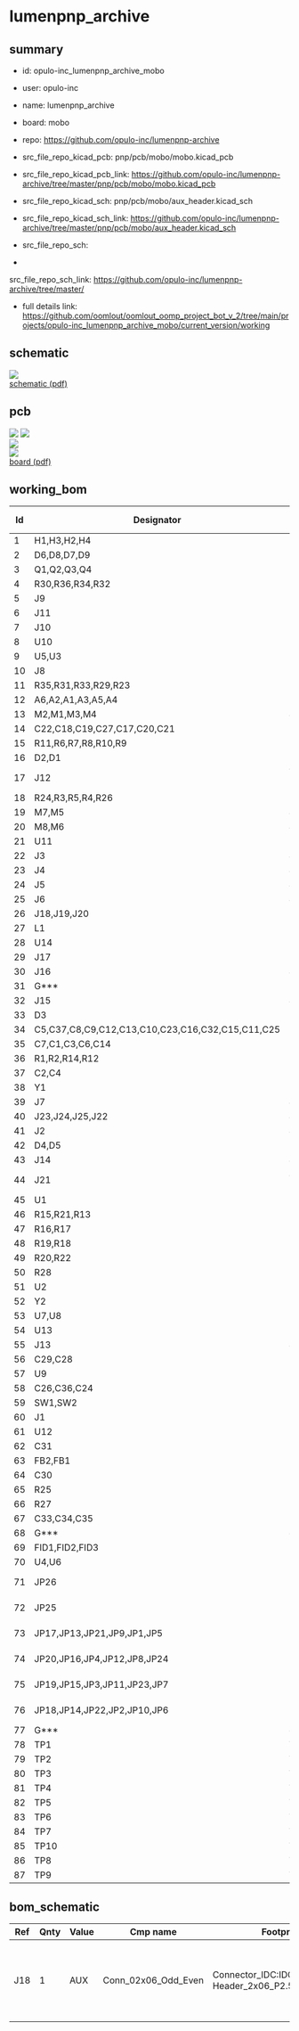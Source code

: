 # lumenpnp_archive
 
## summary 
* id: opulo-inc_lumenpnp_archive_mobo
* user: opulo-inc
* name: lumenpnp_archive
* board: mobo
* repo: https://github.com/opulo-inc/lumenpnp-archive
* src_file_repo_kicad_pcb: pnp/pcb/mobo/mobo.kicad_pcb
* src_file_repo_kicad_pcb_link: https://github.com/opulo-inc/lumenpnp-archive/tree/master/pnp/pcb/mobo/mobo.kicad_pcb
* src_file_repo_kicad_sch: pnp/pcb/mobo/aux_header.kicad_sch
* src_file_repo_kicad_sch_link: https://github.com/opulo-inc/lumenpnp-archive/tree/master/pnp/pcb/mobo/aux_header.kicad_sch

* src_file_repo_sch: 
*
 src_file_repo_sch_link: https://github.com/opulo-inc/lumenpnp-archive/tree/master/
* full details link: https://github.com/oomlout/oomlout_oomp_project_bot_v_2/tree/main/projects/opulo-inc_lumenpnp_archive_mobo/current_version/working  

## schematic  
![](working_schematic_600.png)  
[schematic (pdf)](working_schematic.pdf)  

## pcb  
![](working_3d_600.png) 
![](working_3d_front_600.png)  
![](working_3d_back_600.png)  
![](working_600.png)  
[board (pdf)](working.pdf)  

## working_bom
| Id | Designator | Footprint | Quantity | Designation | Supplier and ref |  | None | 
| --- | --- | --- | --- | --- | --- | --- | --- | 
| 1 | H1,H3,H2,H4 | MountingHole_3.2mm_M3_DIN965_Pad | 4 | MountingHole |  |  | [''] | 
| 2 | D6,D8,D7,D9 | D_SOD-123F | 4 | SM4007 |  |  | [''] | 
| 3 | Q1,Q2,Q3,Q4 | SOT-23 | 4 | AO3400A |  |  | [''] | 
| 4 | R30,R36,R34,R32 | R_0805_2012Metric | 4 | 36k |  |  | [''] | 
| 5 | J9 | USB_A_Stewart_SS-52100-001_Horizontal | 1 | Bottom Camera |  |  | [''] | 
| 6 | J11 | USB_A_Stewart_SS-52100-001_Horizontal | 1 | Top Camera |  |  | [''] | 
| 7 | J10 | USB_A_Stewart_SS-52100-001_Horizontal | 1 | AUX USB |  |  | [''] | 
| 8 | U10 | LQFP-48_7x7mm_P0.5mm | 1 | FE1.1 |  |  | [''] | 
| 9 | U5,U3 | SO-6_7x7mm_P2.54mm | 2 | XGZP101SB1 |  |  | [''] | 
| 10 | J8 | USB_C_Receptacle_Palconn_UTC16-G | 1 | Host |  |  | [''] | 
| 11 | R35,R31,R33,R29,R23 | R_0805_2012Metric | 5 | 560 |  |  | [''] | 
| 12 | A6,A2,A1,A3,A5,A4 | Pololu_Breakout-16_15.2x20.3mm | 6 | Motor_Driver |  |  | [''] | 
| 13 | M2,M1,M3,M4 | JST_XH_B4B-XH-A_1x04_P2.50mm_Vertical | 4 | Stepper_Motor |  |  | [''] | 
| 14 | C22,C18,C19,C27,C17,C20,C21 | CP_Elec_6.3x7.7 | 7 | 100u |  |  | [''] | 
| 15 | R11,R6,R7,R8,R10,R9 | R_0805_2012Metric | 6 | 1k |  |  | [''] | 
| 16 | D2,D1 | LED_0805_2012Metric | 2 | Yellow |  |  | [''] | 
| 17 | J12 | TerminalBlock_Phoenix_MKDS-1,5-2_1x02_P5.00mm_Horizontal | 1 | Power |  |  | [''] | 
| 18 | R24,R3,R5,R4,R26 | R_0805_2012Metric | 5 | 10k |  |  | [''] | 
| 19 | M7,M5 | JST_XH_B4B-XH-A_1x04_P2.50mm_Vertical | 2 | MOTOR1 |  |  | [''] | 
| 20 | M8,M6 | JST_XH_B4B-XH-A_1x04_P2.50mm_Vertical | 2 | MOTOR2 |  |  | [''] | 
| 21 | U11 | SO-8_3.9x4.9mm_P1.27mm | 1 | FDS4435BZ |  |  | [''] | 
| 22 | J3 | JST_XH_B3B-XH-A_1x03_P2.50mm_Vertical | 1 | Y_LIMIT |  |  | [''] | 
| 23 | J4 | JST_XH_B3B-XH-A_1x03_P2.50mm_Vertical | 1 | Z_LIMIT |  |  | [''] | 
| 24 | J5 | JST_XH_B3B-XH-A_1x03_P2.50mm_Vertical | 1 | L_LIMIT |  |  | [''] | 
| 25 | J6 | JST_XH_B3B-XH-A_1x03_P2.50mm_Vertical | 1 | R_LIMIT |  |  | [''] | 
| 26 | J18,J19,J20 | IDC-Header_2x06_P2.54mm_Vertical | 3 | AUX |  |  | [''] | 
| 27 | L1 | L_Coilcraft_XAL60xx_6.36x6.56mm | 1 | 12u |  |  | [''] | 
| 28 | U14 | SOIC-8_3.9x4.9mm_P1.27mm | 1 | MAX3078E |  |  | [''] | 
| 29 | J17 | IDC-Header_2x03_P2.54mm_Vertical | 1 | Feeders |  |  | [''] | 
| 30 | J16 | JST_XH_B3B-XH-A_1x03_P2.50mm_Vertical | 1 | SERVO2 |  |  | [''] | 
| 31 | G*** | logo | 1 | LOGO |  |  | [''] | 
| 32 | J15 | JST_XH_B3B-XH-A_1x03_P2.50mm_Vertical | 1 | SERVO1 |  |  | [''] | 
| 33 | D3 | D_SMA | 1 | SS34 |  |  | [''] | 
| 34 | C5,C37,C8,C9,C12,C13,C10,C23,C16,C32,C15,C11,C25 | C_0805_2012Metric | 13 | 100n |  |  | [''] | 
| 35 | C7,C1,C3,C6,C14 | C_0805_2012Metric | 5 | 2.2u |  |  | [''] | 
| 36 | R1,R2,R14,R12 | R_0805_2012Metric | 4 | 4.7k |  |  | [''] | 
| 37 | C2,C4 | C_0805_2012Metric | 2 | 10p |  |  | [''] | 
| 38 | Y1 | Crystal_SMD_3225-4Pin_3.2x2.5mm | 1 | 8MHz |  |  | [''] | 
| 39 | J7 | JST_XH_B3B-XH-A_1x03_P2.50mm_Vertical | 1 | A_LIMIT |  |  | [''] | 
| 40 | J23,J24,J25,J22 | JST_XH_B2B-XH-A_1x02_P2.50mm_Vertical | 4 | Mosfet |  |  | [''] | 
| 41 | J2 | JST_XH_B3B-XH-A_1x03_P2.50mm_Vertical | 1 | X_LIMIT |  |  | [''] | 
| 42 | D4,D5 | D_SOD-323 | 2 | CUS10S30 |  |  | [''] | 
| 43 | J14 | JST_XH_B3B-XH-A_1x03_P2.50mm_Vertical | 1 | UPWARDS_LIGHT |  |  | [''] | 
| 44 | J21 | JST_SH_BM04B-SRSS-TB_1x04-1MP_P1.00mm_Vertical | 1 | qwiic |  |  | [''] | 
| 45 | U1 | LQFP-100_14x14mm_P0.5mm | 1 | STM32F407VETx |  |  | [''] | 
| 46 | R15,R21,R13 | R_0805_2012Metric | 3 | 2.7k |  |  | [''] | 
| 47 | R16,R17 | R_0805_2012Metric | 2 | 402 |  |  | [''] | 
| 48 | R19,R18 | R_0805_2012Metric | 2 | 27R |  |  | [''] | 
| 49 | R20,R22 | R_0805_2012Metric | 2 | 5.1k |  |  | [''] | 
| 50 | R28 | R_0805_2012Metric | 1 | 120 |  |  | [''] | 
| 51 | U2 | SOIC-8_3.9x4.9mm_P1.27mm | 1 | TL072 |  |  | [''] | 
| 52 | Y2 | Crystal_SMD_3225-4Pin_3.2x2.5mm | 1 | 12MHz |  |  | [''] | 
| 53 | U7,U8 | SOIC-8_3.9x4.9mm_P1.27mm | 2 | INA128 |  |  | [''] | 
| 54 | U13 | SOT-223-3_TabPin2 | 1 | AP1117-33 |  |  | [''] | 
| 55 | J13 | JST_XH_B3B-XH-A_1x03_P2.50mm_Vertical | 1 | DOWNWARDS_LIGHT |  |  | [''] | 
| 56 | C29,C28 | C_0805_2012Metric | 2 | 10n |  |  | [''] | 
| 57 | U9 | MSOP-8_3x3mm_P0.65mm | 1 | MCP3426-xMS |  |  | [''] | 
| 58 | C26,C36,C24 | C_0805_2012Metric | 3 | 10u |  |  | [''] | 
| 59 | SW1,SW2 | SW_SPST_B3S-1000 | 2 | SW_Push |  |  | [''] | 
| 60 | J1 | PinHeader_2x05_P1.27mm_Vertical_SMD | 1 | SWD Header |  |  | [''] | 
| 61 | U12 | SOIC-8_3.9x4.9mm_P1.27mm | 1 | TPS54331 |  |  | [''] | 
| 62 | C31 | C_0805_2012Metric | 1 | 22p |  |  | [''] | 
| 63 | FB2,FB1 | L_0805_2012Metric | 2 | 2.5k |  |  | [''] | 
| 64 | C30 | C_0805_2012Metric | 1 | 2.2n |  |  | [''] | 
| 65 | R25 | R_0805_2012Metric | 1 | 12.1k |  |  | [''] | 
| 66 | R27 | R_0805_2012Metric | 1 | 1.91k |  |  | [''] | 
| 67 | C33,C34,C35 | C_0805_2012Metric | 3 | 22u |  |  | [''] | 
| 68 | G*** | qwicc_logo | 1 | LOGO |  |  | [''] | 
| 69 | FID1,FID2,FID3 | Fiducial_1mm_Mask2mm | 3 | Fiducial |  |  | [''] | 
| 70 | U4,U6 | 2SMPP-03 | 2 | 2SMPP-03 |  |  | [''] | 
| 71 | JP26 | SolderJumper-2_P1.3mm_Bridged_RoundedPad1.0x1.5mm | 1 | EN_VBUS |  |  | [''] | 
| 72 | JP25 | SolderJumper-2_P1.3mm_Bridged_RoundedPad1.0x1.5mm | 1 | USB_LED |  |  | [''] | 
| 73 | JP17,JP13,JP21,JP9,JP1,JP5 | SolderJumper-3_P1.3mm_Open_RoundedPad1.0x1.5mm | 6 | CFG0 |  |  | [''] | 
| 74 | JP20,JP16,JP4,JP12,JP8,JP24 | SolderJumper-3_P1.3mm_Bridged12_RoundedPad1.0x1.5mm | 6 | CFG3 |  |  | [''] | 
| 75 | JP19,JP15,JP3,JP11,JP23,JP7 | SolderJumper-3_P1.3mm_Open_RoundedPad1.0x1.5mm | 6 | CFG1 |  |  | [''] | 
| 76 | JP18,JP14,JP22,JP2,JP10,JP6 | SolderJumper-3_P1.3mm_Bridged23_RoundedPad1.0x1.5mm | 6 | CFG2 |  |  | [''] | 
| 77 | G*** | goblin | 1 | LOGO |  |  | [''] | 
| 78 | TP1 | TestPoint_Pad_D2.0mm | 1 | MD-_TestPoint |  |  | [''] | 
| 79 | TP2 | TestPoint_Pad_D2.0mm | 1 | MD+_TestPoint |  |  | [''] | 
| 80 | TP3 | TestPoint_Pad_D2.0mm | 1 | RESET_TestPoint |  |  | [''] | 
| 81 | TP4 | TestPoint_Pad_D2.0mm | 1 | SWCLK_TestPoint |  |  | [''] | 
| 82 | TP5 | TestPoint_Pad_D2.0mm | 1 | SWDIO_TestPoint |  |  | [''] | 
| 83 | TP6 | TestPoint_Pad_D2.0mm | 1 | BOOT0_TestPoint |  |  | [''] | 
| 84 | TP7 | TestPoint_Pad_D2.0mm | 1 | GND_TestPoint |  |  | [''] | 
| 85 | TP10 | TestPoint_Pad_D2.0mm | 1 | 3V3_TestPoint |  |  | [''] | 
| 86 | TP8 | TestPoint_Pad_D2.0mm | 1 | VDC_TestPoint |  |  | [''] | 
| 87 | TP9 | TestPoint_Pad_D2.0mm | 1 | 5V_TestPoint |  |  | [''] | 


## bom_schematic
| Ref | Qnty | Value | Cmp name | Footprint | Description | Vendor | DNP | 
| --- | --- | --- | --- | --- | --- | --- | --- | 
| J18 | 1 | AUX | Conn_02x06_Odd_Even | Connector_IDC:IDC-Header_2x06_P2.54mm_Vertical | Generic connector, double row, 02x06, odd/even pin numbering scheme (row 1 odd numbers, row 2 even numbers), script generated (kicad-library-utils/schlib/autogen/connector/) |  |  | 



